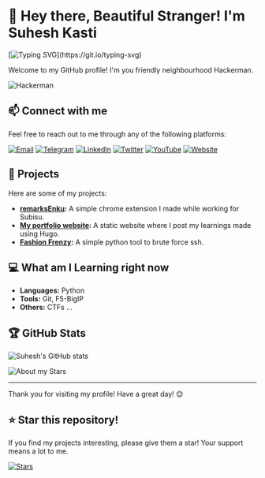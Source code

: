 # 👋 Hey there, Beautiful Stranger! I'm Suhesh Kasti

[![Typing SVG](https://readme-typing-svg.herokuapp.com?color=%2336BCF7&lines=Cyber+Security;Ethical+Hacking;Learn+More..)](https://git.io/typing-svg)

Welcome to my GitHub profile! I'm you friendly neighbourhood Hackerman.

![Hackerman](https://tenor.com/view/hacker-hackerman-kung-fury-gif-7953536)

## 📫 Connect with me

Feel free to reach out to me through any of the following platforms:

[![Email](https://img.shields.io/badge/Email-D14836?style=for-the-badge&logo=gmail&logoColor=white)](mailto:kastisuhesh1@gmail.com)
[![Telegram](https://img.shields.io/badge/Telegram-2CA5E0?style=for-the-badge&logo=telegram&logoColor=white)](https://t.me/suheshkasti)
[![LinkedIn](https://img.shields.io/badge/LinkedIn-0A66C2?style=for-the-badge&logo=linkedin&logoColor=white)](https://linkedin.com/in/suheshkasti)
[![Twitter](https://img.shields.io/badge/X-1DA1F2?style=for-the-badge&logo=X&logoColor=white)](https://x.com/Kasti-Suhesh)
[![YouTube](https://img.shields.io/badge/YouTube-FF0000?style=for-the-badge&logo=youtube&logoColor=white)](https://www.youtube.com/@schizo...)
[![Website](https://img.shields.io/badge/Website-4285F4?style=for-the-badge&logo=google-chrome&logoColor=white)](https://suhesh.com.np/)

## 🌟 Projects

Here are some of my projects:

- **[remarksEnku](https://github.com/Suhesh-Kasti/remarksEnku):** A simple chrome extension I made while working for Subisu.
- **[My portfolio website](https://suhesh.com.np):** A static website where I post my learnings made using Hugo.
- **[Fashion Frenzy](https://github.com/Suhesh-Kasti/ssh-brute):** A simple python tool to brute force ssh.

## 💻 What am I Learning right now

- **Languages:** Python 
- **Tools:** Git, F5-BigIP
- **Others:** CTFs ...

## 🏆 GitHub Stats

![Suhesh's GitHub stats](https://github-readme-stats.vercel.app/api?username=Suhesh-Kasti&show_icons=true&theme=radical)

![About my Stars](https://www.npr.org/2023/05/30/1178378575/no-till-farming-legend-reddit-hero-honest-work)

--- 

Thank you for visiting my profile! Have a great day! 😊

## ⭐ Star this repository!

If you find my projects interesting, please give them a star! Your support means a lot to me.

[![Stars](https://img.shields.io/github/stars/Suhesh-Kasti/suhesh-kasti?style=social)](https://github.com/Suhesh-Kasti)
